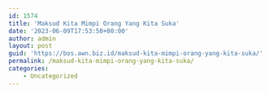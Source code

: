 ```yaml
---
id: 1574
title: 'Maksud Kita Mimpi Orang Yang Kita Suka'
date: '2023-06-09T17:53:50+00:00'
author: admin
layout: post
guid: 'https://bos.awn.biz.id/maksud-kita-mimpi-orang-yang-kita-suka/'
permalink: /maksud-kita-mimpi-orang-yang-kita-suka/
categories:
    - Uncategorized
---
```


